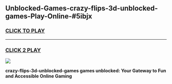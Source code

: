 
## Unblocked-Games-crazy-flips-3d-unblocked-games-Play-Online-#5ibjx
<h3>
<a href="https://premium.freeplayer.one?title=crazy-flips-3d-unblocked-games&ref=27F">CLICK TO PLAY</a></h3>
<hr>

<h3>
<a href="https://premium.freeplayer.one?title=crazy-flips-3d-unblocked-games&ref=27F">CLICK 2 PLAY</a>
  
</h3>

<a href="https://premium.freeplayer.one?title=crazy-flips-3d-unblocked-games&ref=27F"><img src="https://clearcache.store/games.png"></a>


**crazy-flips-3d-unblocked-games games unblocked: Your Gateway to Fun and Accessible Online Gaming**
